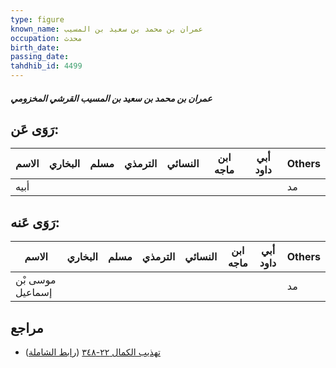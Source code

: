 ```yaml
---
type: figure
known_name: عمران بن محمد بن سعيد بن المسيب
occupation: محدث
birth_date:
passing_date:
tahdhib_id: 4499
---
```

##### عمران بن محمد بن سعيد بن المسيب القرشي المخزومي

## رَوَى عَن:
| الاسم | البخاري | مسلم | الترمذي | النسائي | ابن ماجه | أبي داود | Others |
| ----- | ------- | ---- | ------- | ------- | -------- | -------- | ------ |
| أبيه  |         |      |         |         |          |          | مد     |
## رَوَى عَنه:
| الاسم            | البخاري | مسلم | الترمذي | النسائي | ابن ماجه | أبي داود | Others |
| ---------------- | ------- | ---- | ------- | ------- | -------- | -------- | ------ |
| موسى بْن إسماعيل |         |      |         |         |          |          | مد     |
## مراجع
- [تهذيب الكمال ٢٢-٣٤٨](obsidian://open?vault=Tahdhib-al-Kamal&file=Figures/٤٤٩٩-عمران%20بن%20محمد%20بن%20سعيد%20بن%20المسيب%20القرشي%20المخزومي) ([رابط الشاملة](https://shamela.ws/book/3722/11601))